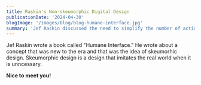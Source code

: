 ```yaml
---
title: Raskin's Non-skeumorphic Digital Design
publicationDate: '2024-04-30'
blogImage: '/images/blog/blog-humane-interface.jpg'
summary: 'Jef Raskin discussed the need to simplify the number of actions that a user must take with this very simple example of a temperature converter.'
---
```


Jef Raskin wrote a book called "Humane Interface." He wrote about a concept that was new to the era and that was the idea of skeumorhic design. Skeumorphic design is a design that imitates the real world when it is unncessary.

**Nice to meet you!**
